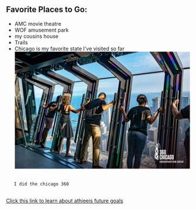 <div class="favorite-places-section">
  <h2>Favorite Places to Go:</h2>
  <ul>
    <li>AMC movie theatre</li>
    <li>WOF amusement park</li>
    <li>my cousins house</li>
    <li>Trails</li>
    <li>Chicago is my favorite state I've visited so far</li>
    <img src="chicago.jpeg" alt="A beautiful image">
  </ul>
</div>
<pre>
  <code>
   I did the chicago 360
  </code>
</pre>
<a href="futuregoals.md">Click this link to learn about athieeis future goals</a>


